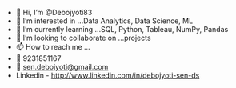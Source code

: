 - 👋 Hi, I’m @Debojyoti83
- 👀 I’m interested in ...Data Analytics, Data Science, ML
- 🌱 I’m currently learning ...SQL, Python, Tableau, NumPy, Pandas
- 💞️ I’m looking to collaborate on ...projects
- 📫 How to reach me ...
- 📲 9231851167
- 📨 sen.debojyoti@gmail.com
- Linkedin - http://www.linkedin.com/in/debojyoti-sen-ds




<!---
Debojyoti83/Debojyoti83 is a ✨ special ✨ repository because its `README.md` (this file) appears on your GitHub profile.
You can click the Preview link to take a look at your changes.
--->
